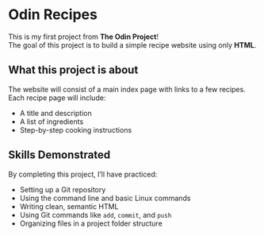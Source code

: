 # Odin Recipes

This is my first project from **The Odin Project**!  
The goal of this project is to build a simple recipe website using only **HTML**.

## What this project is about
The website will consist of a main index page with links to a few recipes.  
Each recipe page will include:
- A title and description  
- A list of ingredients  
- Step-by-step cooking instructions  

## Skills Demonstrated
By completing this project, I’ll have practiced:
- Setting up a Git repository  
- Using the command line and basic Linux commands  
- Writing clean, semantic HTML  
- Using Git commands like `add`, `commit`, and `push`  
- Organizing files in a project folder structure  
